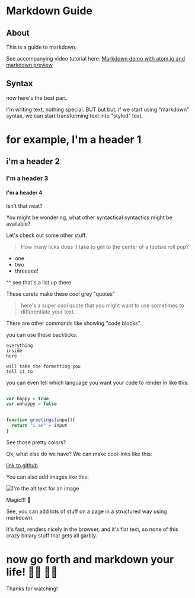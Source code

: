 # Markdown Guide

## About

This is a guide to markdown.

See accompanying video tutorial
here: [Markdown demo with atom.io and markdown preview](https://www.youtube.com/watch?v=8cpwhFHE6hc&list=PLqN0DSYPddBT4-meaRliR3lxVon0IFIza)

## Syntax

now here's the best part.

I'm writing text, nothing special. BUT but but, if we start using "markdown" syntax, we can start transforming text
into "styled" text.

# for example, I'm a header 1

## i'm a header 2

### I'm a header 3

#### I'm a header 4

Isn't that neat?

You might be wondering, what other syntactical syntactics might be available?

Let's check out some other stuff.

> How many licks does it take to get to the center of a tootsie roll pop?

* one
* two
* threeeee!

^^ see that's a list up there

These carets make these cool grey "quotes"

> here's a super cool quote that you might want to use sometimes to differentiate your text.


There are other commands like showing "code blocks"

you can use these backticks:

```
everything
inside
here

will take the formatting you
tell it to
```

you can even tell which language you want your code to render in like this:

```js

var happy = true
var unhappy = false


function greetings(input){
  return "i am" + input
}
```

See those pretty colors?

Ok, what else do we have? We can make cool links like this:

[link to github](https://github.com)

You can also add images like this:

![I'm the alt text for an image](https://news.psu.edu/sites/default/files/styles/threshold-992/public/hockeystick.gif?itok=d3wvICuj)

Magic!!! 🌈

See, you can add lots of stuff on a page in a structured way using markdown.

It's fast, renders nicely in the browser, and it's flat text, so none of this crazy binary stuff that gets all garbly.

# now go forth and markdown your life! 🙆‍♂️ 🌴🌈

Thanks for watching! 